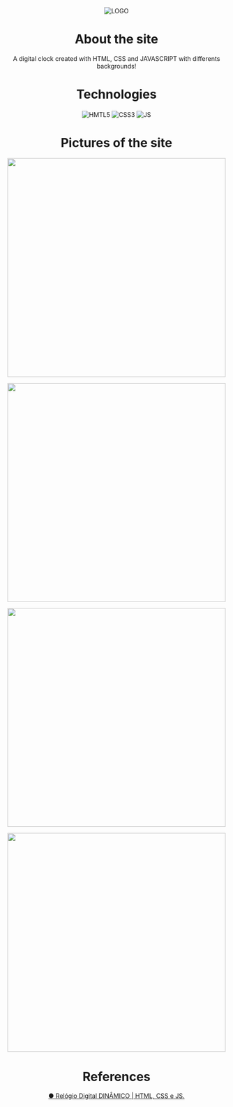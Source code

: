 
<div align="center">
<img align="center" alt="LOGO" src="https://user-images.githubusercontent.com/93049899/216471642-a9cefdc9-c4ae-495b-9d62-a992f2ca1f9d.png"/>
  
  # About the site
   A digital clock created with HTML, CSS and JAVASCRIPT with differents backgrounds!


  # Technologies
  
  <img align="center" alt="HMTL5" src="https://img.shields.io/badge/HTML5-E34F26?style=for-the-badge&logo=html5&logoColor=white" />
  <img align="center" alt="CSS3" src="https://img.shields.io/badge/CSS3-1572B6?style=for-the-badge&logo=css3&logoColor=whit" />
  <img align="center" alt="JS" src="https://img.shields.io/badge/JavaScript-323330?style=for-the-badge&logo=javascript&logoColor=F7DF1E" />
  
  # Pictures of the site

<img align="center" height = 500px src="https://user-images.githubusercontent.com/93049899/216470647-36cfcd55-3991-4e30-9a09-f5c964f5ceca.png"/></br>

<img align="center" height = 500px src="https://user-images.githubusercontent.com/93049899/216470656-49783f47-6e2c-407b-9976-5a615d20ed9c.png"/></br>

<img align="center" height = 500px src="https://user-images.githubusercontent.com/93049899/216470664-9ef9cb8b-6fc9-48c2-89ab-dcea4e4012e8.png"/></br>

<img align="center" height = 500px src="https://user-images.githubusercontent.com/93049899/216470671-8509eb52-bd9f-4981-bdba-9164ac078b73.png"/></br>

# References

<a href="https://www.youtube.com/watch?v=GK0ok3ZCXwM&t=1s"> ● Relógio Digital DINÂMICO | HTML, CSS e JS.</a>

 </div>

